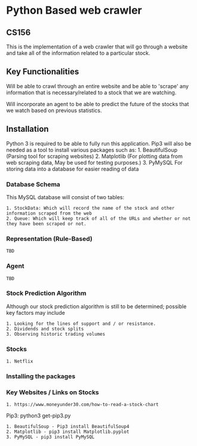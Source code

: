 # Python Based web crawler

## CS156 

This is the implementation of a web crawler that will go through a website and take all of the information related to a particular stock.


## Key Functionalities

Will be able to crawl through an entire website and be able to 'scrape' any information that is necessary/related to a stock that we are watching.

Will incorporate an agent to be able to predict the future of the stocks that we watch based on previous statistics.



## Installation

Python 3 is required to be able to fully run this application.
Pip3 will also be needed as a tool to install various packages such as:
	1. BeautifulSoup (Parsing tool for scraping websites)
	2. Matplotlib (For plotting data from web scraping data, May be used for testing purposes.)
	3. PyMySQL For storing data into a database for easier reading of data



### Database Schema

This MySQL database will consist of two tables:

	1. StockData: Which will record the name of the stock and other information scraped from the web
	2. Queue: Which will keep track of all of the URLs and whether or not they have been scraped or not.


### Representation (Rule-Based)

	TBD

### Agent

	TBD

### Stock Prediction Algorithm

Although our stock prediction algorithm is still to be determined; possible key factors may include

	1. Looking for the lines of support and / or resistance.
	2. Dividends and stock splits
	3. Observing historic trading volumes

### Stocks

	1. Netflix

### Installing the packages


### Key Websites / Links on Stocks

	1. https://www.moneyunder30.com/how-to-read-a-stock-chart

Pip3:
python3 get-pip3.py

	1. BeautifulSoup - Pip3 install BeautifulSoup4
	2. Matplotlib - pip3 install Matplotlib.pyplot
	3. PyMySQL - pip3 install PyMySQL




